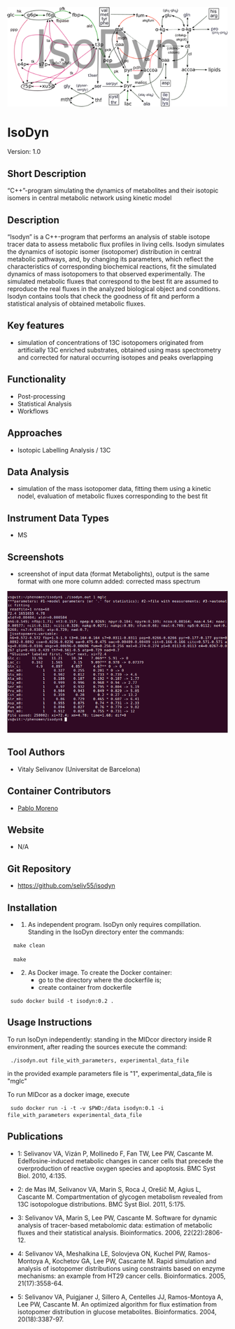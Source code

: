 ![Logo](text3923.png)

# IsoDyn
Version: 1.0
## Short Description

“C++”-program simulating the dynamics of metabolites and their isotopic isomers in central metabolic network using kinetic model

## Description

“Isodyn” is a C++-program that performs an analysis of stable isotope tracer data to assess metabolic flux profiles in living cells. Isodyn simulates the dynamics of isotopic isomer (isotopomer) distribution in central metabolic pathways, and, by changing its parameters, which reflect the characteristics of corresponding biochemical reactions, fit the simulated dynamics of mass isotopomers to that observed experimentally. The simulated metabolic fluxes that correspond to the best fit are assumed to reproduce the real fluxes in the analyzed biological object and conditions. Isodyn contains tools that check the goodness of fit and perform a statistical analysis of obtained metabolic fluxes.

## Key features

- simulation of concentrations of 13C isotopomers originated from artificially 13C enriched substrates, obtained using mass spectrometry and corrected for natural occurring isotopes and peaks overlapping

## Functionality

- Post-processing
- Statistical Analysis
- Workflows

## Approaches

- Isotopic Labelling Analysis / 13C
    
## Data Analysis

- simulation of the mass isotopomer data, fitting them using a kinetic nodel, evaluation of metabolic fluxes corresponding to the best fit

## Instrument Data Types

- MS

## Screenshots

- screenshot of input data (format Metabolights), output is the same format with one more column added: corrected mass spectrum

![screenshot](Screenshot.png)

## Tool Authors

- Vitaly Selivanov (Universitat de Barcelona)

## Container Contributors

- [Pablo Moreno](EBI)

## Website

- N/A

## Git Repository

- https://github.com/seliv55/isodyn

## Installation

- 1) As independent program. IsoDyn only requires compillation. Standing in the IsoDyn directory enter the commands:
  
```
  make clean 

  make 
```
  
  
- 2) As Docker image. To create the Docker container: 
     - go to the directory where the dockerfile is;
     - create container from dockerfile
     
```
 sudo docker build -t isodyn:0.2 . 
```

## Usage Instructions

  To run IsoDyn independently: standing in the MIDcor directory inside R environment, after reading the sources execute the command:
 
```
 ./isodyn.out file_with_parameters, experimental_data_file
```
 
  in the provided example parameters file is "1", experimental_data_file is "mglc"
 
  To run MIDcor as a docker image, execute
 
```
 sudo docker run -i -t -v $PWD:/data isodyn:0.1 -i file_with_parameters experimental_data_file 
```

## Publications

- 1: Selivanov VA, Vizán P, Mollinedo F, Fan TW, Lee PW, Cascante M.
Edelfosine-induced metabolic changes in cancer cells that precede the
overproduction of reactive oxygen species and apoptosis. BMC Syst Biol. 2010, 4:135.

- 2: de Mas IM, Selivanov VA, Marin S, Roca J, Orešič M, Agius L, Cascante M.
Compartmentation of glycogen metabolism revealed from 13C isotopologue
distributions. BMC Syst Biol. 2011, 5:175.

- 3: Selivanov VA, Marin S, Lee PW, Cascante M. Software for dynamic analysis of
tracer-based metabolomic data: estimation of metabolic fluxes and their
statistical analysis. Bioinformatics. 2006, 22(22):2806-12.

- 4: Selivanov VA, Meshalkina LE, Solovjeva ON, Kuchel PW, Ramos-Montoya A,
Kochetov GA, Lee PW, Cascante M. Rapid simulation and analysis of isotopomer
distributions using constraints based on enzyme mechanisms: an example from HT29 
cancer cells. Bioinformatics. 2005, 21(17):3558-64.

- 5: Selivanov VA, Puigjaner J, Sillero A, Centelles JJ, Ramos-Montoya A, Lee PW,
Cascante M. An optimized algorithm for flux estimation from isotopomer
distribution in glucose metabolites. Bioinformatics. 2004, 20(18):3387-97. 

